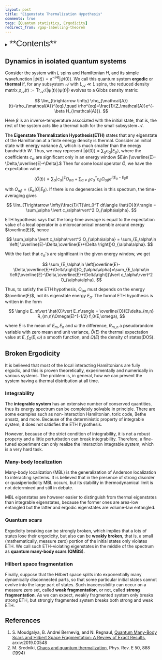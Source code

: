```yaml
---
layout: post
title: "Eigenstate Thermalization Hypothesis"
comments: true
tags: [Quantum statistics, Ergodicity]
redirect_from: /gap-labelling-theorem
---
```

<details><summary>
<span style="font-size:2em;font-family: Helvetica;">**Contents**</span>
</summary>
* Contents
{:toc}
</details>

## Dynamics in isolated quantum systems
Consider the system with $L$ spins and Hamiltonian $H$, and its simple wavefunction $\vert\psi(t)\rangle=e^{-iHt}\vert\psi(0)\rangle$. We call this quantum system **ergodic** or **thermal** if, for any subsystem $\mathcal{A}$ with $L_{\mathcal{A}}\ll L$ spins, the reduced density matrix $\rho_\mathcal{A}(t):=\operatorname{Tr}_{\mathcal{A}^c}(\vert\psi(t)\rangle\langle\psi(t)\vert)$ evolves to a Gibbs density matrix:

$$
\lim_{t\rightarrow \infty} \rho_{\mathcal{A}}(t)=\rho_{\mathcal{A}}^{eq},\quad \rho^{eq}=\frac{1}{Z_\mathcal{A}}e^{-\beta H_{\mathcal{A}}}.
$$

Here $\beta$ is an inverse-temperature associated with the initial state, that is, the rest of the system acts like a thermal bath for the small subsystem $\mathcal{A}$.

The **Eigenstate Thermalization Hypothesis(ETH)** states that any eigenstate of the Hamiltonian at a finite energy density is thermal. Consider an initial state with energy variance $\Delta$, which is much smaller than the energy bandwidth $W$. Thus, we may represent $\vert\psi(0)\rangle = \sum_\alpha c_\alpha \vert E_\alpha\rangle$, where the coefficients $c_\alpha$ are significant only in an energy window $E\in [\overline{E}-\Delta,\overline{E}+\Delta].$ Then for some local operator $\hat{O}$, we have the expectation value

$$
\langle \hat{O}(t)\rangle=\sum_\alpha \lvert c_\alpha\rvert^2 O_{\alpha\alpha} + \sum_{\alpha\neq \beta}c_\alpha^* c_\beta O_{\alpha\beta}e^{i(E_\alpha-E_\beta)t}
$$

with $O_{\alpha\beta}=\langle E_\alpha\vert \hat{O}\vert E_\beta\rangle$. If there is no degeneracies in this spectrum, the time-averaging gives

$$
\lim_{T\rightarrow \infty}\frac{1}{T}\int_0^T dt\langle \hat{O}(t)\rangle = \sum_\alpha \lvert c_\alpha\rvert^2 O_{\alpha\alpha}.
$$

ETH hypothesis says that the long-time average is equal to the expectation value of a local operator in a microcanonical ensemble around energy $\overline{E}$, hence

$$
 \sum_\alpha \lvert c_\alpha\rvert^2 O_{\alpha\alpha} = \sum_{E_\alpha\in \left[ \overline{E}-\Delta,\overline{E}+\Delta \right]}O_{\alpha\alpha}.
$$

With the fact that $c_\alpha$'s are significant in the given energy window, we get

$$
\sum_{E_\alpha\in \left[\overline{E}-\Delta,\overline{E}+\Delta\right]}O_{\alpha\alpha}=\sum_{E_\alpha\in \left[\overline{E}-\Delta,\overline{E}+\Delta\right]}\lvert c_\alpha\rvert^2 O_{\alpha\alpha}.
$$

Thus, to satisfy the ETH hypothesis, $O_{\alpha\alpha}$ must depends on the energy $\overline{E}$, not its eigenstate energy $E_\alpha$. The formal ETH hypothesis is written in the form

$$
\langle E_m\vert \hat{O}\vert E_n\rangle = \overline{O}(E)\delta_{m,n} R_{m,n}\Omega(E)^{-1/2} f_0(E,\omega),
$$

where $E$ is the mean of $E_m,E_n$ and $\omega$ the difference, $R_{m,n}$ a pseudorandom variable with zero mean and unit variance, $\hat{O}(E)$ the thermal expectation value at $E$, $f_O(E,\omega)$ a smooth function, and $\Omega(E)$ the density of states(DOS).

## Broken Ergodicity

It is believed that most of the local interacting Hamiltonians are fully ergodic, and this is proven theoretically, experimentally and numerically in various systems. The problem is, in general, how we can prevent the system having a thermal distribution at all time.

### Integrability
The **integrable system** has an extensive number of conserved quantities, thus its energy spectrum can be completely solvable in principle. There are some examples such as non-interaction Hamiltonian, toric code, Bethe ansatz, and more. Because of the deterministic property of integrable system, it does not satisfies the ETH hypothesis.

However, because of the strict condition of integrability, it is not a robust property and a little perturbation can break integrability. Therefore, a fine-tuned experiment can only realize the interaction integrable system, which is a very hard task.

### Many-body localization
Many-body localization (MBL) is the generalization of Anderson localization to interacting systems. It is believed that in the presence of strong disorder or quasiperiodicity MBL occurs, but its stability in thermodynamical limit is not determined and still in debate.

MBL eigenstates are however easier to distinguish from thermal eigenstates than integrable eigenstates, because the former ones are area-low entangled but the latter and ergodic eigenstates are volume-law entangled.

### Quantum scars
Ergodicity breaking can be strongly broken, which implies that a lots of states lose their ergodicity, but also can be **weakly broken**, that is, a small (mathematically, measure zero) portion of the initial states only violates ETH. We call such ETH-violating eigenstates in the middle of the spectrum as **quantum many-body scars (QMBS)**.

### Hilbert space fragmentation
Finally, suppose that the Hilbert space splits into exponentially many dynamically disconnected parts, so that some particular initial states cannot evolve into the large part of states. Such inaccessibility can occur on a measure zero set, called **weak fragmentation**, or not, called **strong fragmentation**. As we can expect, weakly fragmented system only breaks strong ETH, but strongly fragmented system breaks both strong and weak ETH.

## References
1. S. Moudgalya, B. Andrei Bernevig, and N. Regnaul, [Quantum Many-Body Scars and Hilbert Space Fragmentation: A Review of Exact Results](https://arxiv.org/pdf/2109.00548.pdf), arxiv:2019.00548
2. M. Sredniki, [Chaos and quantum thermalization](https://journals.aps.org/pre/pdf/10.1103/PhysRevE.50.888), Phys. Rev. E 50, 888 (1994)